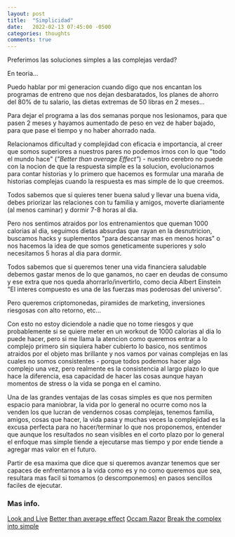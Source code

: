 ```yaml
---
layout: post
title:  "Simplicidad"
date:   2022-02-13 07:45:00 -0500
categories: thoughts
comments: true
---
```


Preferimos las soluciones simples a las complejas verdad?

En teoria...

Puedo hablar por mi generacion cuando digo que nos encantan los programas de entreno que nos dejan desbaratados, los planes de ahorro del 80% de tu salario, las dietas extremas de 50 libras en 2 meses...

Para dejar el programa a las dos semanas porque nos lesionamos, para que pasen 2 meses y hayamos aumentado de peso en vez de haber bajado, para que pase el tiempo y no haber ahorrado nada.

Relacionamos dificultad y complejidad con eficacia e importancia, al creer que somos superiores a nuestros pares no podemos irnos con lo que "todo el mundo hace" (*"Better than average Effect"*) - nuestro cerebro no puede con la nocion de que la respuesta simple es la solucion, evolucionamos para contar historias y lo primero que hacemos es formular una maraña de historias complejas cuando la respuesta es mas simple de lo que creemos.

Todos sabemos que si quieres tener buena salud y llevar una buena vida, debes priorizar las relaciones con tu familia y amigos, moverte diariamente (al menos caminar) y dormir 7-8 horas al dia.

Pero nos sentimos atraidos por los entrenamientos que queman 1000 calorias al dia, seguimos dietas absurdas que rayan en la desnutricion, buscamos hacks y suplementos "para descansar mas en menos horas" o nos hacemos la idea de que somos geneticamente superiores y solo necesitamos 5 horas al dia para dormir.

Todos sabemos que si queremos tener una vida financiera saludable debemos gastar menos de lo que ganamos, no caer en deudas de consumo y ese extra que nos queda ahorrarlo/invertirlo, como decia Albert Einstein "El interes compuesto es una de las fuerzas mas poderosas del universo".

Pero queremos criptomonedas, piramides de marketing, inversiones riesgosas con alto retorno, etc...

Con esto no estoy diciendole a nadie que no tome riesgos y que probablemente si se quiere meter en un workout de 1000 calorias al dia lo puede hacer, pero si me llama la atencion como queremos entrar a lo complejo primero sin siquiera haber cubierto lo basico, nos sentimos atraidos por el objeto mas brillante y nos vamos por vainas complejas en las cuales no somos consistentes - porque todos podemos hacer algo complejo una vez, pero realmente es la consistencia al largo plazo lo que hace la diferencia, esa capacidad de hacer las cosas aunque hayan momentos de stress o la vida se ponga en el camino.

Una de las grandes ventajas de las cosas simples es que nos permiten espacio para maniobrar, la vida por lo general no ocurre como nos la venden los que lucran de vendernos cosas complejas, tenemos familia, amigos, cosas que hacer, la vida pasa y muchas veces la complejidad es la excusa perfecta para no hacer/terminar lo que nos proponemos, entender que aunque los resultados no sean visibles en el corto plazo por lo general el enfoque mas simple tiende a ejecutarse mas tiempo y por ende tiende a agregar mas valor en el futuro.

Partir de esa maxima que dice que si queremos avanzar tenemos que ser capaces de enfrentarnos a la vida como es y no como queremos que sea, resultara mas facil si tomamos (o descomponemos) en pasos sencillos faciles de ejecutar. 

### Mas info.
[Look and Live](https://www.artofmanliness.com/character/behavior/sunday-firesides-look-and-live/?mc_cid=414015c007&mc_eid=d395f122cf) 
[Better than average effect](https://pubmed.ncbi.nlm.nih.gov/31789535/) 
[Occam Razor](https://en.wikipedia.org/wiki/Occam%27s_razor) 
[Break the complex into simple](https://www.modernanalyst.com/Resources/Articles/tabid/115/ID/5343/Breaking-the-Complex-Down-to-Simple.aspx) 
